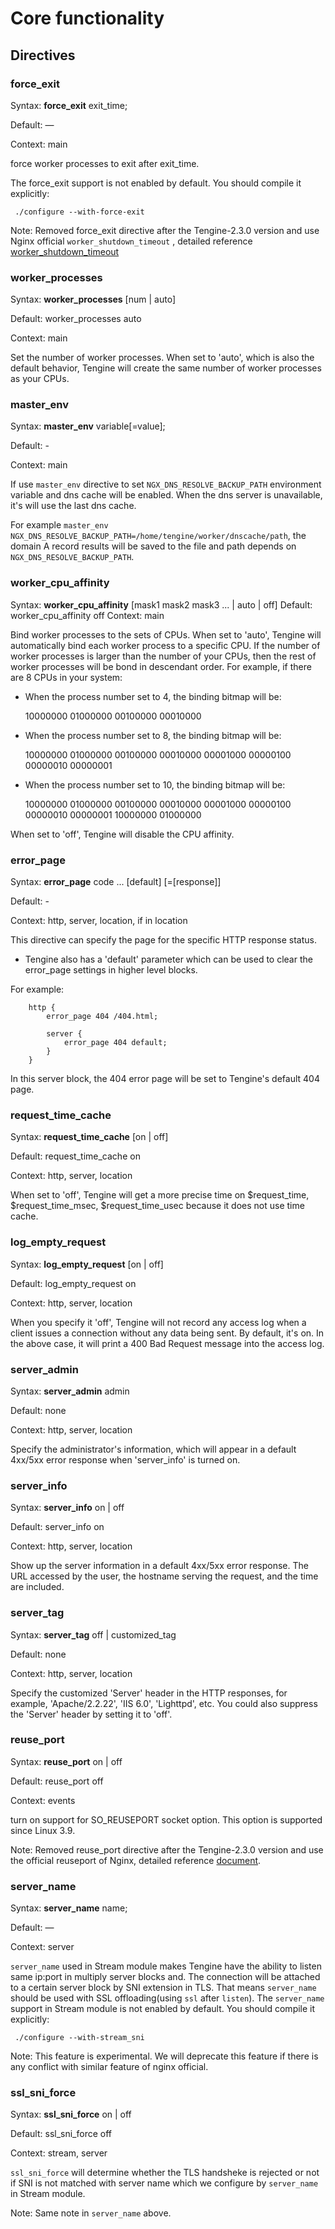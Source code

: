 # Core functionality


## Directives

### force_exit

Syntax: **force_exit** exit_time;

Default: —

Context: main

force worker processes to exit after exit_time.

The force_exit support is not enabled by default. You should compile it explicitly:

```
 ./configure --with-force-exit
```

Note: Removed force_exit directive after the Tengine-2.3.0 version and use Nginx official `worker_shutdown_timeout` , detailed reference [worker_shutdown_timeout](http://nginx.org/en/docs/ngx_core_module.html#worker_shutdown_timeout)


### worker_processes

Syntax: **worker_processes** [num | auto]

Default: worker_processes auto

Context: main

Set the number of worker processes.
When set to 'auto', which is also the default behavior, Tengine will create the same number of worker processes as your CPUs.


### master_env

Syntax: **master_env** variable[=value];

Default: -

Context: main

If use `master_env` directive to set `NGX_DNS_RESOLVE_BACKUP_PATH` environment variable and dns cache will be enabled.
When the dns server is unavailable, it's will use the last dns cache.

For example `master_env NGX_DNS_RESOLVE_BACKUP_PATH=/home/tengine/worker/dnscache/path`, the domain A record results will be saved to the file and path depends on  `NGX_DNS_RESOLVE_BACKUP_PATH`.

### worker_cpu_affinity

Syntax: **worker_cpu_affinity** [mask1 mask2 mask3 ... | auto | off]
Default: worker_cpu_affinity off
Context: main

Bind worker processes to the sets of CPUs.
When set to 'auto', Tengine will automatically bind each worker process to a specific CPU. If the number of worker processes is larger than the number of your CPUs, then the rest of worker processes will be bond in descendant order. For example, if there are 8 CPUs in your system: 

*   When the process number set to 4, the binding bitmap will be:

    10000000 01000000 00100000 00010000
*   When the process number set to 8, the binding bitmap will be:

    10000000 01000000 00100000 00010000 00001000 00000100 00000010 00000001
*   When the process number set to 10, the binding bitmap will be:

    10000000 01000000 00100000 00010000 00001000 00000100 00000010 00000001 10000000 01000000

When set to 'off', Tengine will disable the CPU affinity.


### error_page

Syntax: **error_page** code ... [default] [=[response]]

Default: -

Context: http, server, location, if in location

This directive can specify the page for the specific HTTP response status.

*   Tengine also has a 'default' parameter which can be used to clear the error_page settings in higher level blocks.

For example:

```
    http {
        error_page 404 /404.html;

        server {
            error_page 404 default;
        }
    }
```

In this server block, the 404 error page will be set to Tengine's default 404 page. 


### request_time_cache

Syntax: **request_time_cache** [on | off]

Default: request_time_cache on

Context: http, server, location

When set to 'off', Tengine will get a more precise time on $request_time, $request_time_msec, $request_time_usec because it does not use time cache.


### log_empty_request

Syntax: **log_empty_request** [on | off]

Default: log_empty_request on

Context: http, server, location

When you specify it 'off', Tengine will not record any access log when a client issues a connection without any data being sent.
By default, it's on. In the above case, it will print a 400 Bad Request message into the access log.


### server_admin

Syntax: **server_admin** admin

Default: none

Context: http, server, location

Specify the administrator's information, which will appear in a default 4xx/5xx error response when 'server_info' is turned on.


### server_info

Syntax: **server_info** on | off 

Default: server_info on

Context: http, server, location

Show up the server information in a default 4xx/5xx error response. The URL accessed by the user, the hostname serving the request, and the time are included.


### server_tag

Syntax: **server_tag** off | customized_tag 

Default: none

Context: http, server, location

Specify the customized 'Server' header in the HTTP responses, for example, 'Apache/2.2.22', 'IIS 6.0', 'Lighttpd', etc. You could also suppress the 'Server' header by setting it to 'off'.


### reuse_port

Syntax: **reuse_port** on |  off

Default: reuse_port off

Context: events

turn on support for SO_REUSEPORT socket option. This option is supported since Linux 3.9.

Note:
Removed reuse_port directive after the Tengine-2.3.0 version and use the official reuseport of Nginx, detailed reference [document](https://www.nginx.com/blog/socket-sharding-nginx-release-1-9-1/).

### server_name

Syntax: **server_name** name;

Default: —

Context: server

`server_name` used in Stream module makes Tengine have the ability to listen same ip:port in multiply server blocks and. The connection will be attached to a certain server block by SNI extension in TLS. That means `server_name` should be used with SSL offloading(using `ssl` after `listen`).
The `server_name` support in Stream module is not enabled by default. You should compile it explicitly:

```
 ./configure --with-stream_sni
```
Note:
This feature is experimental. We will deprecate this feature if there is any conflict with similar feature of nginx official.

### ssl_sni_force

Syntax: **ssl_sni_force** on | off

Default: ssl_sni_force off

Context: stream, server

`ssl_sni_force` will determine whether the TLS handsheke is rejected or not if SNI is not matched with server name which we configure by `server_name` in Stream module.

Note:
Same note in `server_name` above.
